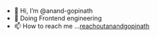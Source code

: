 - 👋 Hi, I’m @anand-gopinath
- 👀 Doing Frontend engineering 
- 📫 How to reach me ...[reachoutanandgopinath](https://reachoutanandgopin.wixsite.com/reachoutanandgopinat)

<!---
anand-gopinath/anand-gopinath is a ✨ special ✨ repository because its `README.md` (this file) appears on your GitHub profile.
You can click the Preview link to take a look at your changes.
--->

